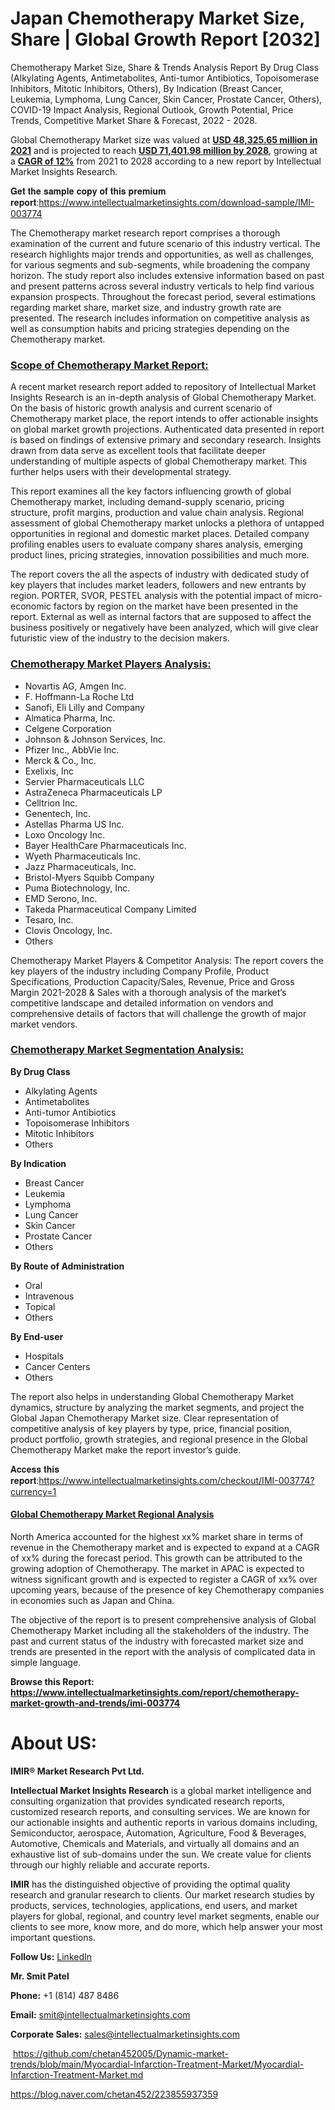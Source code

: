 <h1>Japan Chemotherapy Market Size, Share | Global Growth Report [2032]</h1>
<p>Chemotherapy Market Size, Share &amp; Trends Analysis Report By Drug Class (Alkylating Agents, Antimetabolites, Anti-tumor Antibiotics, Topoisomerase Inhibitors, Mitotic Inhibitors, Others), By Indication (Breast Cancer, Leukemia, Lymphoma, Lung Cancer, Skin Cancer, Prostate Cancer, Others), COVID-19 Impact Analysis, Regional Outlook, Growth Potential, Price Trends, Competitive Market Share &amp; Forecast, 2022 - 2028.</p>
<p>Global Chemotherapy Market size was valued at&nbsp;<strong><u>USD 48,325.65 million in 2021</u></strong>&nbsp;and is projected to reach&nbsp;<strong><u>USD 71,401.98 million by 2028</u></strong>, growing at a&nbsp;<strong><u>CAGR of 12%</u></strong>&nbsp;from 2021 to 2028 according to a new report by Intellectual Market Insights Research.</p>
<p>𝐆𝐞𝐭 𝐭𝐡𝐞 𝐬𝐚𝐦𝐩𝐥𝐞 𝐜𝐨𝐩𝐲 𝐨𝐟 𝐭𝐡𝐢𝐬 𝐩𝐫𝐞𝐦𝐢𝐮𝐦 𝐫𝐞𝐩𝐨𝐫𝐭:<a href="https://www.intellectualmarketinsights.com/download-sample/IMI-003774">https://www.intellectualmarketinsights.com/download-sample/IMI-003774</a>&nbsp;</p>
<p>The Chemotherapy market research report comprises a thorough examination of the current and future scenario of this industry vertical. The research highlights major trends and opportunities, as well as challenges, for various segments and sub-segments, while broadening the company horizon. The study report also includes extensive information based on past and present patterns across several industry verticals to help find various expansion prospects. Throughout the forecast period, several estimations regarding market share, market size, and industry growth rate are presented. The research includes information on competitive analysis as well as consumption habits and pricing strategies depending on the Chemotherapy market.</p>
<h3><strong><u>Scope of Chemotherapy Market Report:</u></strong></h3>
<p>A recent market research report added to repository of Intellectual Market Insights Research is an in-depth analysis of Global Chemotherapy Market. On the basis of historic growth analysis and current scenario of Chemotherapy market place, the report intends to offer actionable insights on global market growth projections. Authenticated data presented in report is based on findings of extensive primary and secondary research. Insights drawn from data serve as excellent tools that facilitate deeper understanding of multiple aspects of global Chemotherapy market. This further helps users with their developmental strategy.</p>
<p>This report examines all the key factors influencing growth of global Chemotherapy market, including demand-supply scenario, pricing structure, profit margins, production and value chain analysis. Regional assessment of global Chemotherapy market unlocks a plethora of untapped opportunities in regional and domestic market places. Detailed company profiling enables users to evaluate company shares analysis, emerging product lines, pricing strategies, innovation possibilities and much more.</p>
<p>The report covers the all the aspects of industry with dedicated study of key players that includes market leaders, followers and new entrants by region. PORTER, SVOR, PESTEL analysis with the potential impact of micro-economic factors by region on the market have been presented in the report. External as well as internal factors that are supposed to affect the business positively or negatively have been analyzed, which will give clear futuristic view of the industry to the decision makers.</p>
<h3><strong><u>Chemotherapy Market Players Analysis:</u></strong></h3>
<ul>
<li>Novartis AG, Amgen Inc.</li>
<li>F. Hoffmann-La Roche Ltd</li>
<li>Sanofi, Eli Lilly and Company</li>
<li>Almatica Pharma, Inc.</li>
<li>Celgene Corporation</li>
<li>Johnson &amp; Johnson Services, Inc.</li>
<li>Pfizer Inc., AbbVie Inc.</li>
<li>Merck &amp; Co., Inc.</li>
<li>Exelixis, Inc</li>
<li>Servier Pharmaceuticals LLC</li>
<li>AstraZeneca Pharmaceuticals LP</li>
<li>Celltrion Inc.</li>
<li>Genentech, Inc.</li>
<li>Astellas Pharma US Inc.</li>
<li>Loxo Oncology Inc.</li>
<li>Bayer HealthCare Pharmaceuticals Inc.</li>
<li>Wyeth Pharmaceuticals Inc.</li>
<li>Jazz Pharmaceuticals, Inc.</li>
<li>Bristol-Myers Squibb Company</li>
<li>Puma Biotechnology, Inc.</li>
<li>EMD Serono, Inc.</li>
<li>Takeda Pharmaceutical Company Limited</li>
<li>Tesaro, Inc.</li>
<li>Clovis Oncology, Inc.</li>
<li>Others</li>
</ul>
<p>Chemotherapy Market Players &amp; Competitor Analysis: The report covers the key players of the industry including Company Profile, Product Specifications, Production Capacity/Sales, Revenue, Price and Gross Margin 2021-2028 &amp; Sales with a thorough analysis of the market&rsquo;s competitive landscape and detailed information on vendors and comprehensive details of factors that will challenge the growth of major market vendors.</p>
<h3><strong><u>Chemotherapy Market Segmentation Analysis:</u></strong></h3>
<p><strong>By Drug Class</strong></p>
<ul>
<li>Alkylating Agents</li>
<li>Antimetabolites</li>
<li>Anti-tumor Antibiotics</li>
<li>Topoisomerase Inhibitors</li>
<li>Mitotic Inhibitors</li>
<li>Others</li>
</ul>
<p><strong>By Indication</strong></p>
<ul>
<li>Breast Cancer</li>
<li>Leukemia</li>
<li>Lymphoma</li>
<li>Lung Cancer</li>
<li>Skin Cancer</li>
<li>Prostate Cancer</li>
<li>Others</li>
</ul>
<p><strong>By Route of Administration</strong></p>
<ul>
<li>Oral</li>
<li>Intravenous</li>
<li>Topical</li>
<li>Others</li>
</ul>
<p><strong>By End-user</strong></p>
<ul>
<li>Hospitals</li>
<li>Cancer Centers</li>
<li>Others</li>
</ul>
<p>The report also helps in understanding Global Chemotherapy Market dynamics, structure by analyzing the market segments, and project the Global Japan Chemotherapy Market size. Clear representation of competitive analysis of key players by type, price, financial position, product portfolio, growth strategies, and regional presence in the Global Chemotherapy Market make the report investor&rsquo;s guide.</p>
<p>𝐀𝐜𝐜𝐞𝐬𝐬 𝐭𝐡𝐢𝐬 𝐫𝐞𝐩𝐨𝐫𝐭:<a href="https://www.intellectualmarketinsights.com/checkout/IMI-003774?currency=1">https://www.intellectualmarketinsights.com/checkout/IMI-003774?currency=1</a>&nbsp;</p>
<h4><strong><u>Global Chemotherapy Market Regional Analysis</u></strong></h4>
<p>North America accounted for the highest xx% market share in terms of revenue in the Chemotherapy market and is expected to expand at a CAGR of xx% during the forecast period. This growth can be attributed to the growing adoption of Chemotherapy. The market in APAC is expected to witness significant growth and is expected to register a CAGR of xx% over upcoming years, because of the presence of key Chemotherapy companies in economies such as Japan and China.</p>
<p>The objective of the report is to present comprehensive analysis of Global Chemotherapy Market including all the stakeholders of the industry. The past and current status of the industry with forecasted market size and trends are presented in the report with the analysis of complicated data in simple language.</p>
<p><strong>Browse this Report:&nbsp; <a href="https://www.intellectualmarketinsights.com/report/chemotherapy-market-growth-and-trends/imi-003774">https://www.intellectualmarketinsights.com/report/chemotherapy-market-growth-and-trends/imi-003774</a>&nbsp;</strong></p>
<h1>About US:</h1>
<p><strong>IMIR&reg; Market Research Pvt Ltd.</strong></p>
<p><strong>Intellectual Market Insights Research</strong> is a global market intelligence and consulting organization that provides syndicated research reports, customized research reports, and consulting services. We are known for our actionable insights and authentic reports in various domains including, Semiconductor, aerospace, Automation, Agriculture, Food &amp; Beverages, Automotive, Chemicals and Materials, and virtually all domains and an exhaustive list of sub-domains under the sun. We create value for clients through our highly reliable and accurate reports.</p>
<p><strong>IMIR</strong> has the distinguished objective of providing the optimal quality research and granular research to clients. Our market research studies by products, services, technologies, applications, end users, and market players for global, regional, and country level market segments, enable our clients to see more, know more, and do more, which help answer your most important questions.</p>
<p><strong>Follow Us:</strong> <a href="https://in.linkedin.com/company/imir-market-research">LinkedIn</a></p>
<p><strong>Mr. Smit Patel</strong></p>
<p><strong>Phone:</strong> +1 (814) 487 8486</p>
<p><strong>Email:</strong> <a href="mailto:smit@intellectualmarketinsights.com">smit@intellectualmarketinsights.com</a></p>
<p><strong>Corporate Sales:</strong> <a href="mailto:sales@intellectualmarketinsights.com">sales@intellectualmarketinsights.com</a></p>
<p>&nbsp;<a href="https://github.com/chetan452005/Dynamic-market-trends/blob/main/Myocardial-Infarction-Treatment-Market/Myocardial-Infarction-Treatment-Market.md">https://github.com/chetan452005/Dynamic-market-trends/blob/main/Myocardial-Infarction-Treatment-Market/Myocardial-Infarction-Treatment-Market.md</a>&nbsp;</p>
<p><a href="https://blog.naver.com/chetan452/223855937359">https://blog.naver.com/chetan452/223855937359</a>&nbsp;</p>
<p>&nbsp;</p>
